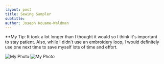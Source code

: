 ```yaml
---
layout: post
title: Sewing Sampler
subtitle: 
author: Joseph Kouame-Waldman
---
```


**My Tip:
It took a lot longer than I thought it would so I think it's important to stay patient. Also, while I didn't use an embroidery loop, I would definitely use one next time to save myself lots of time and effort.

![My Photo](IMG_3251.heic)
![My Photo](IMG_3252.heic)


















